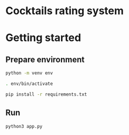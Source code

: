 # Cocktails rating system

# Getting started

## Prepare environment

```bash
python -m venv env

. env/bin/activate

pip install -r requirements.txt
```

## Run

```bash
python3 app.py
```
